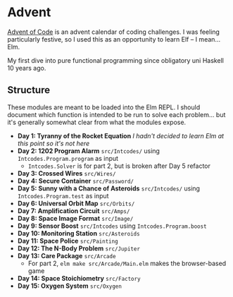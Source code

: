 # Advent

[Advent of Code](https://adventofcode.com/) is an advent calendar of coding challenges. I was feeling particularly festive, so I used this as an opportunity to learn Elf – I mean... Elm.

My first dive into pure functional programming since obligatory uni Haskell 10 years ago.

## Structure

These modules are meant to be loaded into the Elm REPL. I should document which function is intended to be run to solve each problem... but it's generally somewhat clear from what the modules expose.

- **Day 1: Tyranny of the Rocket Equation** _I hadn't decided to learn Elm at this point so it's not here_
- **Day 2: 1202 Program Alarm** `src/Intcodes/` using `Intcodes.Program.program` as input
  - `Intcodes.Solver` is for part 2, but is broken after Day 5 refactor
- **Day 3: Crossed Wires** `src/Wires/`
- **Day 4: Secure Container** `src/Password/`
- **Day 5: Sunny with a Chance of Asteroids** `src/Intcodes/` using `Intcodes.Program.test` as input
- **Day 6: Universal Orbit Map** `src/Orbits/`
- **Day 7: Amplification Circuit** `src/Amps/`
- **Day 8: Space Image Format** `src/Image/`
- **Day 9: Sensor Boost** `src/Intcodes` using `Intcodes.Program.boost`
- **Day 10: Monitoring Station** `src/Asteroids`
- **Day 11: Space Police** `src/Painting`
- **Day 12: The N-Body Problem** `src/Jupiter`
- **Day 13: Care Package** `src/Arcade`
    - For part 2, `elm make src/Arcade/Main.elm` makes the browser-based game
- **Day 14: Space Stoichiometry** `src/Factory`
- **Day 15: Oxygen System** `src/Oxygen`
